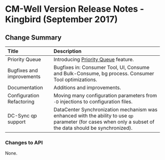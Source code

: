 # CM-Well Version Release Notes - Kingbird (September 2017) #

## Change Summary ##


 Title | Description 
:------|:-----------
Priority Queue | Introducing [Priority Queue](../blps/blp-700-priority-queue.md) feature.
Bugfixes and improvements | Bugfixes in: Consumer Tool, UI, Consume and Bulk-Consume, bg process. Consumer Tool optimizations.
Documentation | Additions and improvements.
Configuration Refactoring | Moving many configuration parameters from `-D` injections to configuration files.
DC-Sync qp support | DataCenter Synchronization mechanism was enhanced with the ability to use `qp` parameter (for cases when only a subset of the data should be synchronized).

### Changes to API ###
None.
